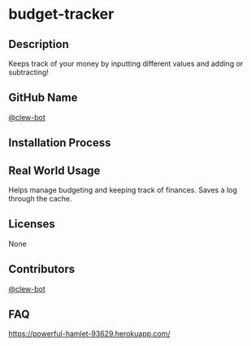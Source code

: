# budget-tracker

## Description

Keeps track of your money by inputting different values and adding or subtracting!

## GitHub Name

[@clew-bot](https://github.com/clew-bot)

## Installation Process

## Real World Usage

Helps manage budgeting and keeping track of finances. Saves a log through the cache.

## Licenses

None

## Contributors

[@clew-bot](https://github.com/clew-bot)

## FAQ

https://powerful-hamlet-93629.herokuapp.com/
